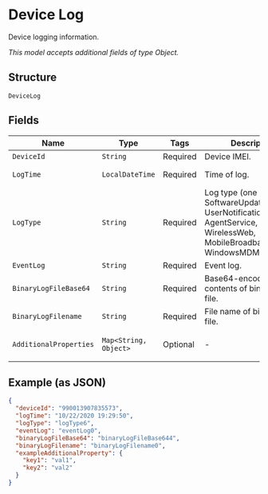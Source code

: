 
# Device Log

Device logging information.

*This model accepts additional fields of type Object.*

## Structure

`DeviceLog`

## Fields

| Name | Type | Tags | Description | Getter | Setter |
|  --- | --- | --- | --- | --- | --- |
| `DeviceId` | `String` | Required | Device IMEI. | String getDeviceId() | setDeviceId(String deviceId) |
| `LogTime` | `LocalDateTime` | Required | Time of log. | LocalDateTime getLogTime() | setLogTime(LocalDateTime logTime) |
| `LogType` | `String` | Required | Log type (one of SoftwareUpdate, Event, UserNotification, AgentService, Wireless, WirelessWeb, MobileBroadbandModem, WindowsMDM). | String getLogType() | setLogType(String logType) |
| `EventLog` | `String` | Required | Event log. | String getEventLog() | setEventLog(String eventLog) |
| `BinaryLogFileBase64` | `String` | Required | Base64-encoded contents of binary log file. | String getBinaryLogFileBase64() | setBinaryLogFileBase64(String binaryLogFileBase64) |
| `BinaryLogFilename` | `String` | Required | File name of binary log file. | String getBinaryLogFilename() | setBinaryLogFilename(String binaryLogFilename) |
| `AdditionalProperties` | `Map<String, Object>` | Optional | - | Object getAdditionalProperty(String key) | additionalProperty(String key, Object value) |

## Example (as JSON)

```json
{
  "deviceId": "990013907835573",
  "logTime": "10/22/2020 19:29:50",
  "logType": "logType6",
  "eventLog": "eventLog0",
  "binaryLogFileBase64": "binaryLogFileBase644",
  "binaryLogFilename": "binaryLogFilename0",
  "exampleAdditionalProperty": {
    "key1": "val1",
    "key2": "val2"
  }
}
```

